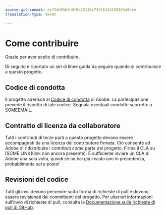 ```yaml
---
source-git-commit: ec724d95b7d0f0a72119c745fb124192863a9aee
translation-type: tm+mt

---
```

# Come contribuire

Grazie per aver scelto di contribuire.

Di seguito è riportato un set di linee guida da seguire quando si contribuisce a questo progetto.

## Codice di condotta

Il progetto aderisce al [Codice di condotta](https://git.corp.adobe.com/OpenSourceAdvisoryBoard/starter-repo/blob/master/CODE_OF_CONDUCT.md) di Adobe. La partecipazione
prevede il rispetto di tale codice. Segnala eventuali condotte scorrette a SOMEEMAIL.

## Contratto di licenza da collaboratore

Tutti i contributi di terze parti a questo progetto devono essere accompagnati da una licenza del contributore firmata. Ciò consente ad Adobe di ridistribuire i contributi
come parte del progetto. Firma il CLA su [SOME LINK](link non ancora presente). È sufficiente inviare un CLA di Adobe una sola volta, quindi se ne hai già inviato uno in precedenza, probabilmente sei a posto!

## Revisioni del codice

Tutti gli invii devono pervenire sotto forma di richieste di pull e devono essere revisionati
dai committenti del progetto. Per ulteriori informazioni sull’invio di richieste di pull,
consulta la [Documentazione sulle richieste di pull di GitHub](https://help.github.com/articles/about-pull-requests/).
